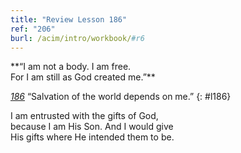 ```yaml
---
title: "Review Lesson 186"
ref: "206"
burl: /acim/intro/workbook/#r6
---
```


<div markdown="1" class="center">
**“I am not a body. I am free.<br/>
For I am still as God created me.”**
</div>

[*186*](/workbook/l186/?r=1) “Salvation of the world depends on me.”
{: #l186}

<div markdown="1" class="review center">
I am entrusted with the gifts of God,<br/>
because I am His Son. And I would give<br/>
His gifts where He intended them to be.
</div>

